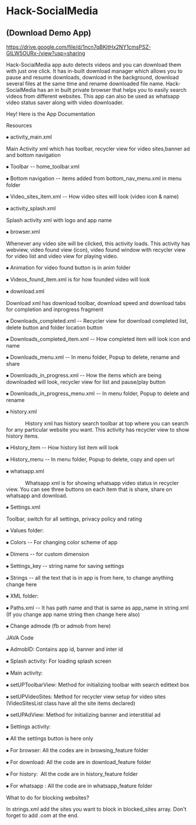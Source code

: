 # Hack-SocialMedia
## (Download Demo App)
https://drive.google.com/file/d/1ncn7qBKjtHx2NY1cmsPSZ-GILW5OURx-/view?usp=sharing

Hack-SocialMedia app auto detects videos and you can download them with just one click. It has in-built download manager which allows you to pause and resume downloads, download in the background, download several files at the same time and rename downloaded file name. Hack-SocialMedia has an in built private browser that helps you to easily search videos from different websites. This app can also be used as whatsapp video status saver along with video downloader.


Hey! Here is  the App Documentation

Resources

⦁  activity_main.xml 

Main Activity xml which has toolbar, recycler view for video sites,banner ad and bottom navigation

⦁  Toolbar -- home_toolbar.xml 

⦁  Bottom navigation -- items added from bottom_nav_menu.xml in menu folder

⦁  Video_sites_item.xml -- How video sites will look (video icon & name)

⦁  activity_splash.xml

Splash activity xml with logo and app name

⦁  browser.xml

Whenever any video site will be clicked, this activity loads. This activity has webview, video found view (icon), video found window with recycler view for video list and video view for playing video.

⦁  Animation for video found button is in anim folder

⦁  Videos_found_item.xml is for how founded video will look

⦁  download.xml

Download xml has download toolbar, download speed and download tabs for completion and inprogress fragment

⦁  Downloads_completed.xml -- Recycler view for download completed list, delete button and folder location button

⦁  Downloads_completed_item.xml -- How completed item will look icon and name

⦁  Downloads_menu.xml -- In menu folder, Popup to delete, rename and share

⦁  Downloads_in_progress.xml -- How the items which are being downloaded will look, recycler view for list and pause/play button 

⦁  Downloads_in_progress_menu.xml -- In menu folder, Popup to delete and rename 

⦁  history.xml

             History xml has history search toolbar at top where you can search for any particular website you want. This activity has recycler view to show history items.

⦁  History_item -- How history list item will look 

⦁  History_menu -- In menu folder, Popup to delete, copy and open url

⦁  whatsapp.xml

             Whatsapp xml is for showing whatsapp video status in recycler view. You can see three buttons on each item that is share, share on whatsapp and download.

⦁  Settings.xml

Toolbar, switch for all settings, privacy policy and rating 

⦁  Values folder:

⦁  Colors -- For changing color scheme of app

⦁  Dimens -- for custom dimension 

⦁  Settings_key -- string name for saving settings

⦁  Strings -- all the text that is in app is from here, to change anything change here

⦁  XML folder:

⦁  Paths.xml -- It has path name and that is same as app_name in string.xml (If you change app name string then change here also)

⦁  Change admode (fb or admob from here)

JAVA Code

⦁  AdmobID: Contains app id, banner and inter id

⦁  Splash activity: For loading splash screen 

⦁  Main activity: 

⦁  setUPToolbarView: Method for initializing toolbar with search edittext box

⦁  setUPVideoSites: Method for recycler view setup for video sites (VideoSitesList class have all the site items declared)

⦁  setUPAdView: Method for initializing banner and interstitial ad

⦁  Settings activity:

⦁  All the settings button is here only

⦁  For browser: All the codes are in browsing_feature folder

⦁  For download: All the code are in download_feature folder

⦁  For history:  All the code are in history_feature folder

⦁  For whatsapp : All the code are in whatsapp_feature folder

What to do for blocking websites?

In strings.xml add the sites you want to block in blocked_sites array. Don't forget to add .com at the end.

